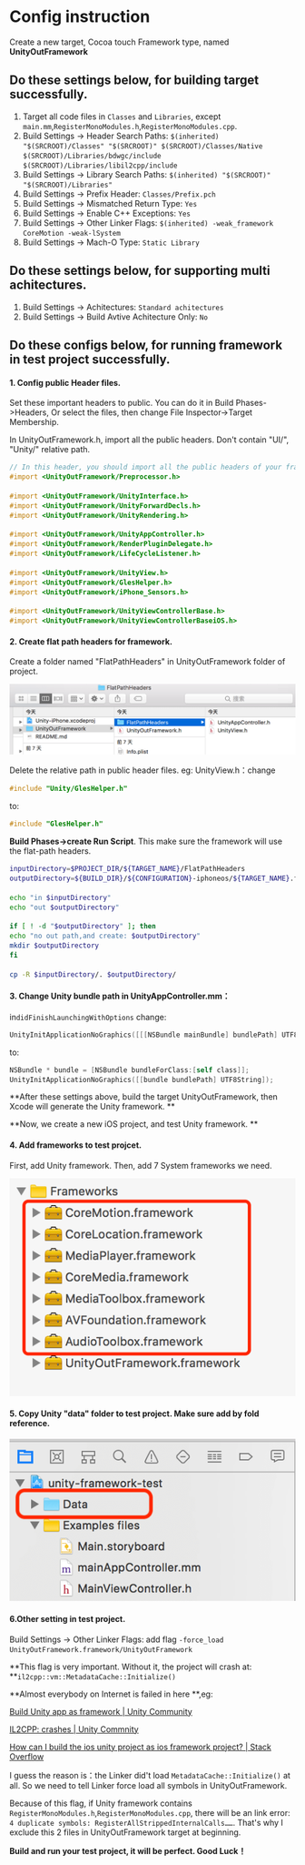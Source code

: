 # Config instruction

Create a new target, Cocoa touch Framework type, named **UnityOutFramework**

##  Do these settings below, for building target successfully.

1. Target all code files in `Classes` and `Libraries`, except `main.mm`,`RegisterMonoModules.h`,`RegisterMonoModules.cpp`.
2. Build Settings -> Header Search Paths: `$(inherited) "$(SRCROOT)/Classes" "$(SRCROOT)" $(SRCROOT)/Classes/Native $(SRCROOT)/Libraries/bdwgc/include $(SRCROOT)/Libraries/libil2cpp/include`
3. Build Settings -> Library Search Paths: `$(inherited) "$(SRCROOT)" "$(SRCROOT)/Libraries"`
4. Build Settings -> Prefix Header: `Classes/Prefix.pch`
5. Build Settings -> Mismatched Return Type: `Yes`
6. Build Settings -> Enable C++ Exceptions: `Yes`
7. Build Settings -> Other Linker Flags: `$(inherited) -weak_framework CoreMotion -weak-lSystem`
8. Build Settings -> Mach-O Type: `Static Library`


## Do these settings below, for supporting multi achitectures.

1. Build Settings -> Achitectures: `Standard achitectures`
2. Build Settings -> Build Avtive Achitecture Only: `No`

## Do these configs below,  for running framework in test project successfully.

#### 1. Config public Header files.

Set these important headers to public. You can do it in Build Phases->Headers,  Or select the files, then change File Inspector->Target Membership. 

In UnityOutFramework.h,  import all the public headers. Don't contain  "UI/", "Unity/"  relative path. 

```objective-c
// In this header, you should import all the public headers of your framework using statements like #import <UnityOutFramework/PublicHeader.h>
#import <UnityOutFramework/Preprocessor.h>

#import <UnityOutFramework/UnityInterface.h>
#import <UnityOutFramework/UnityForwardDecls.h>
#import <UnityOutFramework/UnityRendering.h>

#import <UnityOutFramework/UnityAppController.h>
#import <UnityOutFramework/RenderPluginDelegate.h>
#import <UnityOutFramework/LifeCycleListener.h>

#import <UnityOutFramework/UnityView.h>
#import <UnityOutFramework/GlesHelper.h>
#import <UnityOutFramework/iPhone_Sensors.h>

#import <UnityOutFramework/UnityViewControllerBase.h>
#import <UnityOutFramework/UnityViewControllerBaseiOS.h>
```

#### 2. Create flat path headers for framework. 

Create a folder named "FlatPathHeaders" in UnityOutFramework folder of project. 

![flat-path-headers](https://github.com/Octten/image-store/blob/master/unity-framework-md/flat-headers.png?raw=true)

Delete the relative path in public header files. eg: UnityView.h：change

```c++
#include "Unity/GlesHelper.h"
```

to:

```c++
#include "GlesHelper.h"
```



**Build Phases->create Run Script**. This make sure the framework will use the flat-path headers.

```sh
inputDirectory=$PROJECT_DIR/${TARGET_NAME}/FlatPathHeaders
outputDirectory=${BUILD_DIR}/${CONFIGURATION}-iphoneos/${TARGET_NAME}.framework/Headers

echo "in $inputDirectory"
echo "out $outputDirectory"

if [ ! -d "$outputDirectory" ]; then
echo "no out path,and create: $outputDirectory"
mkdir $outputDirectory
fi

cp -R $inputDirectory/. $outputDirectory/
```

#### 3. Change Unity bundle path in UnityAppController.mm：

in`didFinishLaunchingWithOptions` change:

```objective-c
UnityInitApplicationNoGraphics([[[NSBundle mainBundle] bundlePath] UTF8String]);
```

to:

```objective-c
NSBundle * bundle = [NSBundle bundleForClass:[self class]];
UnityInitApplicationNoGraphics([[bundle bundlePath] UTF8String]);
```



**After these settings above, build the target UnityOutFramework, then Xcode will generate the Unity framework. **

**Now,  we create a new iOS project, and test Unity framework. **



#### 4. Add frameworks to test projcet.

First, add Unity framework.  Then, add 7 System frameworks we need. 

![system-frameworks](https://github.com/Octten/image-store/blob/master/unity-framework-md/system-framework.png?raw=true)



#### 5. Copy Unity "data" folder to test project.  Make sure add by fold reference. 

![system-frameworks](https://github.com/Octten/image-store/blob/master/unity-framework-md/data-folder.png?raw=true)

#### 6.Other setting in test project.

Build Settings -> Other Linker Flags: add flag `-force_load UnityOutFramework.framework/UnityOutFramework`

**This flag is very important. Without it, the project will crash at: **`il2cpp::vm::MetadataCache::Initialize()`

**Almost everybody on Internet is failed in here **,eg: 

[Build Unity app as framework | Unity Community](https://forum.unity3d.com/threads/build-unity-app-as-framework-then-consumed-by-another-app.430068/)

[IL2CPP: crashes | Unity Commnity](https://forum.unity3d.com/threads/il2cpp-anyone-else-seeing-metadatacache-initialize-crashes-sometimes-when-the-game-starts.383145/#post-2657443)

[How can I build the ios unity project as ios framework project? | Stack Overflow](http://stackoverflow.com/questions/34436341/how-can-i-build-the-ios-unity-project-as-ios-framework-project)

I guess the reason is：the Linker did't load `MetadataCache::Initialize()` at all. So we need to tell Linker force load all symbols in UnityOutFramework. 

Because of this flag, if Unity framework contains `RegisterMonoModules.h`,`RegisterMonoModules.cpp`, there will be an link error: `4 duplicate symbols: RegisterAllStrippedInternalCalls……`. That's why I exclude this 2 files in UnityOutFramework target at beginning. 



**Build and run your test project, it will be perfect. Good Luck！**
